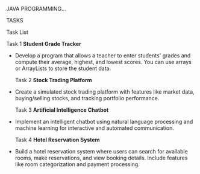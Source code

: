JAVA PROGRAMMING...

TASKS

 Task List

  Task 1
**Student Grade Tracker**
- Develop a program that allows a teacher to enter students' grades and compute their average, highest, and lowest scores. You can use arrays or ArrayLists to store the student data.

  Task 2
**Stock Trading Platform**
- Create a simulated stock trading platform with features like market data, buying/selling stocks, and tracking portfolio performance.

  Task 3
**Artificial Intelligence Chatbot**
- Implement an intelligent chatbot using natural language processing and machine learning for interactive and automated communication.

  Task 4
**Hotel Reservation System**
- Build a hotel reservation system where users can search for available rooms, make reservations, and view booking details. Include features like room categorization and payment processing.
